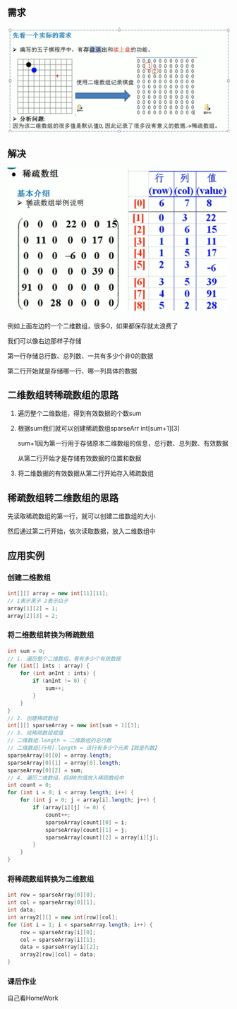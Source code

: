 ## 需求

![image-20230208110627849](image/2.%E7%A8%80%E7%96%8F%E6%95%B0%E7%BB%84sparsearray/image-20230208110627849.png)

## 解决

![image-20230208114429864](image/2.%E7%A8%80%E7%96%8F%E6%95%B0%E7%BB%84sparsearray/image-20230208114429864.png)

例如上面左边的一个二维数组，很多0，如果都保存就太浪费了

我们可以像右边那样子存储

第一行存储总行数、总列数、一共有多少个非0的数据

第二行开始就是存储哪一行、哪一列具体的数据

## 二维数组转稀疏数组的思路

1. 遍历整个二维数组，得到有效数据的个数sum

2. 根据sum我们就可以创建稀疏数组sparseArr int\[sum+1][3]

   sum+1因为第一行用于存储原本二维数组的信息，总行数、总列数、有效数据

   从第二行开始才是存储有效数据的位置和数据

4. 将二维数据的有效数据从第二行开始存入稀疏数组

## 稀疏数组转二维数组的思路

先读取稀疏数组的第一行，就可以创建二维数组的大小

然后通过第二行开始，依次读取数据，放入二维数组中

## 应用实例

### 创建二维数组

```java
int[][] array = new int[11][11];
// 1表示黑子 2表示白子
array[1][2] = 1;
array[2][3] = 2;
```

### 将二维数组转换为稀疏数组

```java
int sum = 0;
// 1. 遍历整个二维数组，看有多少个有效数据
for (int[] ints : array) {
    for (int anInt : ints) {
        if (anInt != 0) {
            sum++;
        }
    }
}
// 2. 创建稀疏数组
int[][] sparseArray = new int[sum + 1][3];
// 3. 给稀疏数组赋值
// 二维数组.length = 二维数组的总行数
// 二维数组[行号].length = 该行有多少个元素【就是列数】
sparseArray[0][0] = array.length;
sparseArray[0][1] = array[0].length;
sparseArray[0][2] = sum;
// 4. 遍历二维数组，将非0的值放入稀疏数组中
int count = 0;
for (int i = 0; i < array.length; i++) {
    for (int j = 0; j < array[i].length; j++) {
        if (array[i][j] != 0) {
            count++;
            sparseArray[count][0] = i;
            sparseArray[count][1] = j;
            sparseArray[count][2] = array[i][j];
        }
    }
}
```

### 将稀疏数组转换为二维数组

```java
int row = sparseArray[0][0];
int col = sparseArray[0][1];
int data;
int array2[][] = new int[row][col];
for (int i = 1; i < sparseArray.length; i++) {
    row = sparseArray[i][0];
    col = sparseArray[i][1];
    data = sparseArray[i][2];
    array2[row][col] = data;
}
```

### 课后作业

自己看HomeWork